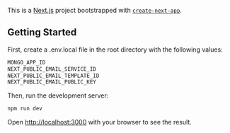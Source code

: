 This is a [Next.js](https://nextjs.org/) project bootstrapped with [`create-next-app`](https://github.com/vercel/next.js/tree/canary/packages/create-next-app).

## Getting Started

First, create a .env.local file in the root directory with the following values:

```bash
MONGO_APP_ID
NEXT_PUBLIC_EMAIL_SERVICE_ID
NEXT_PUBLIC_EMAIL_TEMPLATE_ID
NEXT_PUBLIC_EMAIL_PUBLIC_KEY
```

Then, run the development server:

```bash
npm run dev

```

Open [http://localhost:3000](http://localhost:3000) with your browser to see the result.
